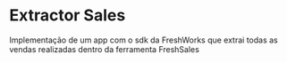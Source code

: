 # Extractor Sales

Implementação de um app com o sdk da FreshWorks que extrai todas as vendas realizadas dentro da ferramenta FreshSales

